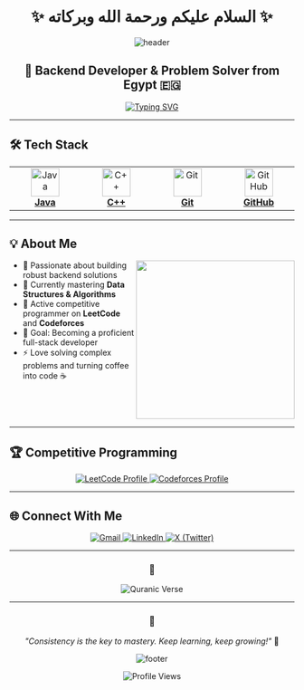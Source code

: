 <div align="center">

# ✨ السلام عليكم ورحمة الله وبركاته ✨

<img src="https://capsule-render.vercel.app/api?type=waving&color=gradient&height=160&section=header&text=Ahmed%20Elshamy&fontSize=60&fontAlignY=35&animation=twinkling&fontColor=white" alt="header"/>

</div>

<h2 align="center">🚀 Backend Developer & Problem Solver from Egypt 🇪🇬</h2>

<div align="center">
  
[![Typing SVG](https://readme-typing-svg.herokuapp.com?font=Fira+Code&size=18&duration=3000&pause=1000&color=36BCF7&center=true&vCenter=true&width=550&height=50&lines=💻+Java+%26+C%2B%2B+Developer;⚔️+Competitive+Programming+Enthusiast;🚀+Learning+DSA+%26+OOP;🎯+Building+Backend+Solutions)](https://git.io/typing-svg)

</div>

---

## 🛠️ Tech Stack

<div align="center">

<table>
<tr>
<td align="center" width="120">
<a href="https://www.oracle.com/java/" target="_blank">
<img src="https://skillicons.dev/icons?i=java" width="50" height="50" alt="Java"/>
<br/><strong>Java</strong>
</a>
</td>
<td align="center" width="120">
<a href="https://isocpp.org/" target="_blank">
<img src="https://skillicons.dev/icons?i=cpp" width="50" height="50" alt="C++"/>
<br/><strong>C++</strong>
</a>
</td>
<td align="center" width="120">
<a href="https://git-scm.com/" target="_blank">
<img src="https://skillicons.dev/icons?i=git" width="50" height="50" alt="Git"/>
<br/><strong>Git</strong>
</a>
</td>
<td align="center" width="120">
<a href="https://github.com/" target="_blank">
<img src="https://skillicons.dev/icons?i=github" width="50" height="50" alt="GitHub"/>
<br/><strong>GitHub</strong>
</a>
</td>
</tr>
</table>

</div>

---

## 💡 About Me

<img align="right" src="https://media.giphy.com/media/L1R1tvI9svkIWwpVYr/giphy.gif" width="280"/>

- 🔭 Passionate about building robust backend solutions
- 🌱 Currently mastering **Data Structures & Algorithms**
- 💪 Active competitive programmer on **LeetCode** and **Codeforces**
- 🎯 Goal: Becoming a proficient full-stack developer
- ⚡ Love solving complex problems and turning coffee into code ☕

<br clear="right"/>

---

## 🏆 Competitive Programming

<div align="center">

<a href="https://leetcode.com/El_shamy/" target="_blank">
<img src="https://img.shields.io/badge/LeetCode-000000?style=for-the-badge&logo=LeetCode&logoColor=%23d16c06" alt="LeetCode Profile"/>
</a>
<a href="https://codeforces.com/profile/El-Shamy" target="_blank">
<img src="https://img.shields.io/badge/Codeforces-445f9d?style=for-the-badge&logo=Codeforces&logoColor=white" alt="Codeforces Profile"/>
</a>

</div>

---

## 🌐 Connect With Me

<div align="center">

<a href="mailto:ahmed.khalid.elshamy37@gmail.com">
<img src="https://img.shields.io/badge/Gmail-D14836?style=for-the-badge&logo=gmail&logoColor=white" alt="Gmail"/>
</a>
<a href="https://www.linkedin.com/in/a-elshamy">
<img src="https://img.shields.io/badge/LinkedIn-0077B5?style=for-the-badge&logo=linkedin&logoColor=white" alt="LinkedIn"/>
</a>
<a href="https://x.com/El_shamy_">
<img src="https://img.shields.io/badge/X-000000?style=for-the-badge&logo=x&logoColor=white" alt="X (Twitter)"/>
</a>

</div>

---

<div align="center">

### 🕌 
<img src="https://readme-typing-svg.herokuapp.com?font=Amiri&size=16&duration=4000&pause=2000&color=36BCF7&center=true&vCenter=true&width=700&height=50&lines=وَقُل+رَّبِّ+أَدْخِلْنِي+مُدْخَلَ+صِدْقٍ+وَأَخْرِجْنِي+مُخْرَجَ+صِدْقٍ;وَاجْعَل+لِّي+مِن+لَّدُنكَ+سُلْطَانًا+نَّصِيرًا" alt="Quranic Verse"/>

---

### 💭 
*"Consistency is the key to mastery. Keep learning, keep growing!"* 🌱

<img src="https://capsule-render.vercel.app/api?type=waving&color=gradient&height=80&section=footer" alt="footer"/>

![Profile Views](https://komarev.com/ghpvc/?username=Ahmed-Elshamy&color=blue&style=flat)

</div>
